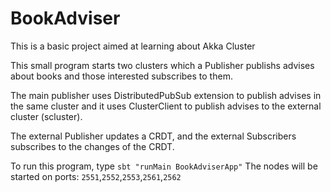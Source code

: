 # BookAdviser
This is a basic project aimed at learning about Akka Cluster

This small program starts two clusters which a Publisher publishs advises about
books and those interested subscribes to them.

The main publisher uses DistributedPubSub extension to publish advises in the
same cluster and it uses ClusterClient to publish advises to the external cluster (scluster).

The external Publisher updates a CRDT, and the external Subscribers subscribes to the
changes of the CRDT.

To run this program, type ```sbt "runMain BookAdviserApp"```
The nodes will be started on ports: ```2551```,```2552```,```2553```,```2561```,```2562```
